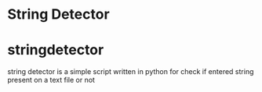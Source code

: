 <h1>String Detector</h>

# stringdetector

string detector is a simple script written in python
for check if entered string present on a text file
or not

